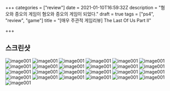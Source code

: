 +++
categories = ["review"]
date = 2021-01-10T16:59:32Z
description = "혐오와 증오의 게임이 혐오와 증오의 게임이 되었다."
draft = true
tags = ["ps4", "review", "game"]
title = "[매우 주관적 게임리뷰] The Last Of Us Part II"

+++

## 스크린샷

![image001](/images/LastOfUs-001.jpg)
![image001](/images/LastOfUs-002.jpg)
![image001](/images/LastOfUs-003.jpg)
![image001](/images/LastOfUs-004.jpg)
![image001](/images/LastOfUs-005.jpg)
![image001](/images/LastOfUs-006.jpg)
![image001](/images/LastOfUs-007.jpg)
![image001](/images/LastOfUs-008.jpg)
![image001](/images/LastOfUs-009.jpg)
![image001](/images/LastOfUs-010.jpg)
![image001](/images/LastOfUs-011.jpg)
![image001](/images/LastOfUs-012.jpg)
![image001](/images/LastOfUs-013.jpg)
![image001](/images/LastOfUs-014.jpg)
![image001](/images/LastOfUs-015.jpg)
![image001](/images/LastOfUs-016.jpg)
![image001](/images/LastOfUs-017.jpg)
![image001](/images/LastOfUs-018.jpg)
![image001](/images/LastOfUs-019.jpg)
![image001](/images/LastOfUs-020.jpg)
![image001](/images/LastOfUs-021.jpg)
![image001](/images/LastOfUs-022.jpg)
![image001](/images/LastOfUs-023.jpg)
![image001](/images/LastOfUs-024.jpg)
![image001](/images/LastOfUs-025.jpg)